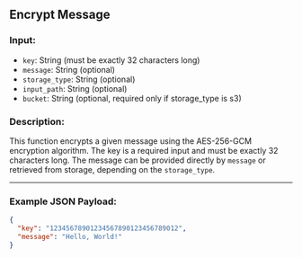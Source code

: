 ## Encrypt Message

### Input:
- `key`: String (must be exactly 32 characters long)  
- `message`: String (optional)  
- `storage_type`: String (optional)  
- `input_path`: String (optional)  
- `bucket`: String (optional, required only if storage_type is s3)  

### Description:
This function encrypts a given message using the AES-256-GCM encryption algorithm. The key is a required input and must be exactly 32 characters long. The message can be provided directly by `message` or retrieved from storage, depending on the `storage_type`.

---

### Example JSON Payload:
```json
{
  "key": "12345678901234567890123456789012",
  "message": "Hello, World!"
}
